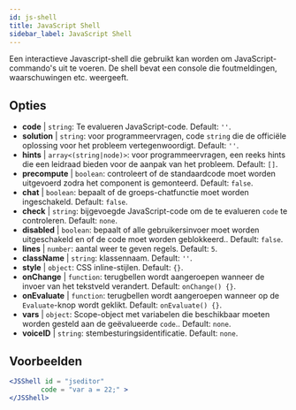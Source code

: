 ```yaml
---
id: js-shell
title: JavaScript Shell
sidebar_label: JavaScript Shell
---
```


Een interactieve Javascript-shell die gebruikt kan worden om JavaScript-commando's uit te voeren. De shell bevat een console die foutmeldingen, waarschuwingen etc. weergeeft.

## Opties

* __code__ | `string`: Te evalueren JavaScript-code. Default: `''`.
* __solution__ | `string`: voor programmeervragen, code `string` die de officiële oplossing voor het probleem vertegenwoordigt. Default: `''`.
* __hints__ | `array<(string|node)>`: voor programmeervragen, een reeks hints die een leidraad bieden voor de aanpak van het probleem. Default: `[]`.
* __precompute__ | `boolean`: controleert of de standaardcode moet worden uitgevoerd zodra het component is gemonteerd. Default: `false`.
* __chat__ | `boolean`: bepaalt of de groeps-chatfunctie moet worden ingeschakeld. Default: `false`.
* __check__ | `string`: bijgevoegde JavaScript-code om de te evalueren `code` te controleren. Default: `none`.
* __disabled__ | `boolean`: bepaalt of alle gebruikersinvoer moet worden uitgeschakeld en of de code moet worden geblokkeerd.. Default: `false`.
* __lines__ | `number`: aantal weer te geven regels. Default: `5`.
* __className__ | `string`: klassennaam. Default: `''`.
* __style__ | `object`: CSS inline-stijlen. Default: `{}`.
* __onChange__ | `function`: terugbellen wordt aangeroepen wanneer de invoer van het tekstveld verandert. Default: `onChange() {}`.
* __onEvaluate__ | `function`: terugbellen wordt aangeroepen wanneer op de `Evaluate`-knop wordt geklikt. Default: `onEvaluate() {}`.
* __vars__ | `object`: Scope-object met variabelen die beschikbaar moeten worden gesteld aan de geëvalueerde `code`.. Default: `none`.
* __voiceID__ | `string`: stembesturingsidentificatie. Default: `none`.


## Voorbeelden

```jsx live
<JSShell id = "jseditor" 
        code = "var a = 22;" >
</JSShell>
```

